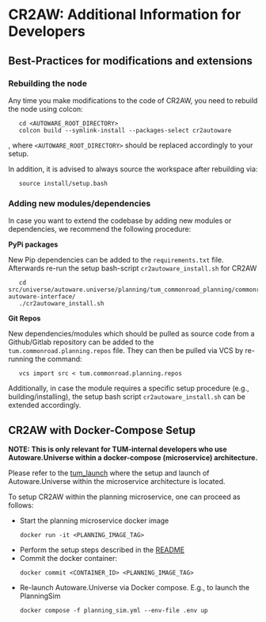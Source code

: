 # CR2AW: Additional Information for Developers

## Best-Practices for modifications and extensions

### Rebuilding the node

Any time you make modifications to the code of CR2AW, you need to rebuild the node using colcon:

```shell
   cd <AUTOWARE_ROOT_DIRECTORY>
   colcon build --symlink-install --packages-select cr2autoware
```
, where `<AUTOWARE_ROOT_DIRECTORY>` should be replaced accordingly to your setup.

In addition, it is advised to always source the workspace after rebuilding via:

```shell
   source install/setup.bash
```


### Adding new modules/dependencies

In case you want to extend the codebase by adding new modules or dependencies, we recommend the following procedure:


**PyPi packages**

New Pip dependencies can be added to the `requirements.txt` file. Afterwards re-run the setup bash-script `cr2autoware_install.sh`
for CR2AW

```shell
   cd src/universe/autoware.universe/planning/tum_commonroad_planning/commonroad-autoware-interface/
   ./cr2autoware_install.sh
   ```


**Git Repos**

New dependencies/modules which should be pulled as source code from a Github/Gitlab repository can be added to the 
`tum.commonroad.planning.repos` file. They can then be pulled via VCS by re-running the command:

```shell
   vcs import src < tum.commonroad.planning.repos
```

Additionally, in case the module requires a specific setup procedure (e.g., building/installing), the setup bash script 
`cr2autoware_install.sh` can be extended accordingly.



## CR2AW with Docker-Compose Setup

**NOTE: This is only relevant for TUM-internal developers who use Autoware.Universe within a 
docker-compose (microservice) architecture.**

Please refer to the [tum_launch](https://gitlab.lrz.de/av2.0/tum_launch) where the setup and launch of Autoware.Universe
within the microservice architecture is located.

To setup CR2AW within the planning microservice, one can proceed as follows:
* Start the planning microservice docker image 
  ```shell
  docker run -it <PLANNING_IMAGE_TAG>
  ```
* Perform the setup steps described in the [README](README.md)
* Commit the docker container:
  ```shell
  docker commit <CONTAINER_ID> <PLANNING_IMAGE_TAG>
  ```
* Re-launch Autoware.Universe via Docker compose. E.g., to launch the PlanningSim
  ```shell
  docker compose -f planning_sim.yml --env-file .env up
  ```

